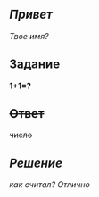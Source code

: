 ## *Привет* 
 *Твое имя?*

## **Задание**
 **1+1=?**

##  ~~Ответ~~ 
 ~~число~~

## *Решение*
 *как считал?*
 *Отлично*
